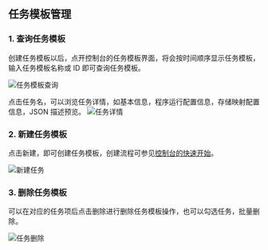 ## 任务模板管理
### 1. 查询任务模板
创建任务模板以后，点开控制台的任务模板界面，将会按时间顺序显示任务模板，输入任务模板名称或 ID 即可查询任务模板。

![任务模板查询](https://mc.qcloudimg.com/static/img/0db7a4c9cfa7906045ff7bc7756de8e4/image.jpg)

点击任务名，可以浏览任务详情，如基本信息，程序运行配置信息，存储映射配置信息，JSON 描述预览。
![任务详情](https://mc.qcloudimg.com/static/img/6c0efa0903014a65c7a862a90336fc0f/image.jpg)

### 2. 新建任务模板
点击新建，即可创建任务模板，创建流程可参见[控制台的快速开始](//www.qcloud.com/document/product/599/10523?!preview&lang=cn)。

![新建任务](https://mc.qcloudimg.com/static/img/df69a02f188bc101b2f758170a1e8477/image.jpg)

### 3. 删除任务模板
可以在对应的任务项后点击删除进行删除任务模板操作，也可以勾选任务，批量删除。

![任务删除](https://mc.qcloudimg.com/static/img/2c9b91b01709797a3d7dc35ecee73194/image.jpg)